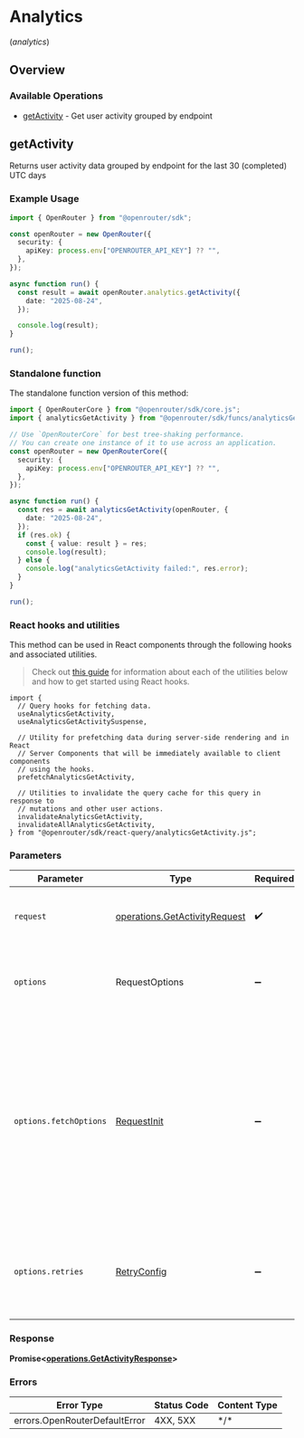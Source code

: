 # Analytics
(*analytics*)

## Overview

### Available Operations

* [getActivity](#getactivity) - Get user activity grouped by endpoint

## getActivity

Returns user activity data grouped by endpoint for the last 30 (completed) UTC days

### Example Usage

<!-- UsageSnippet language="typescript" operationID="get_/activity" method="get" path="/activity" -->
```typescript
import { OpenRouter } from "@openrouter/sdk";

const openRouter = new OpenRouter({
  security: {
    apiKey: process.env["OPENROUTER_API_KEY"] ?? "",
  },
});

async function run() {
  const result = await openRouter.analytics.getActivity({
    date: "2025-08-24",
  });

  console.log(result);
}

run();
```

### Standalone function

The standalone function version of this method:

```typescript
import { OpenRouterCore } from "@openrouter/sdk/core.js";
import { analyticsGetActivity } from "@openrouter/sdk/funcs/analyticsGetActivity.js";

// Use `OpenRouterCore` for best tree-shaking performance.
// You can create one instance of it to use across an application.
const openRouter = new OpenRouterCore({
  security: {
    apiKey: process.env["OPENROUTER_API_KEY"] ?? "",
  },
});

async function run() {
  const res = await analyticsGetActivity(openRouter, {
    date: "2025-08-24",
  });
  if (res.ok) {
    const { value: result } = res;
    console.log(result);
  } else {
    console.log("analyticsGetActivity failed:", res.error);
  }
}

run();
```

### React hooks and utilities

This method can be used in React components through the following hooks and
associated utilities.

> Check out [this guide][hook-guide] for information about each of the utilities
> below and how to get started using React hooks.

[hook-guide]: ../../../REACT_QUERY.md

```tsx
import {
  // Query hooks for fetching data.
  useAnalyticsGetActivity,
  useAnalyticsGetActivitySuspense,

  // Utility for prefetching data during server-side rendering and in React
  // Server Components that will be immediately available to client components
  // using the hooks.
  prefetchAnalyticsGetActivity,
  
  // Utilities to invalidate the query cache for this query in response to
  // mutations and other user actions.
  invalidateAnalyticsGetActivity,
  invalidateAllAnalyticsGetActivity,
} from "@openrouter/sdk/react-query/analyticsGetActivity.js";
```

### Parameters

| Parameter                                                                                                                                                                      | Type                                                                                                                                                                           | Required                                                                                                                                                                       | Description                                                                                                                                                                    |
| ------------------------------------------------------------------------------------------------------------------------------------------------------------------------------ | ------------------------------------------------------------------------------------------------------------------------------------------------------------------------------ | ------------------------------------------------------------------------------------------------------------------------------------------------------------------------------ | ------------------------------------------------------------------------------------------------------------------------------------------------------------------------------ |
| `request`                                                                                                                                                                      | [operations.GetActivityRequest](../../models/operations/getactivityrequest.md)                                                                                                 | :heavy_check_mark:                                                                                                                                                             | The request object to use for the request.                                                                                                                                     |
| `options`                                                                                                                                                                      | RequestOptions                                                                                                                                                                 | :heavy_minus_sign:                                                                                                                                                             | Used to set various options for making HTTP requests.                                                                                                                          |
| `options.fetchOptions`                                                                                                                                                         | [RequestInit](https://developer.mozilla.org/en-US/docs/Web/API/Request/Request#options)                                                                                        | :heavy_minus_sign:                                                                                                                                                             | Options that are passed to the underlying HTTP request. This can be used to inject extra headers for examples. All `Request` options, except `method` and `body`, are allowed. |
| `options.retries`                                                                                                                                                              | [RetryConfig](../../lib/utils/retryconfig.md)                                                                                                                                  | :heavy_minus_sign:                                                                                                                                                             | Enables retrying HTTP requests under certain failure conditions.                                                                                                               |

### Response

**Promise\<[operations.GetActivityResponse](../../models/operations/getactivityresponse.md)\>**

### Errors

| Error Type                    | Status Code                   | Content Type                  |
| ----------------------------- | ----------------------------- | ----------------------------- |
| errors.OpenRouterDefaultError | 4XX, 5XX                      | \*/\*                         |